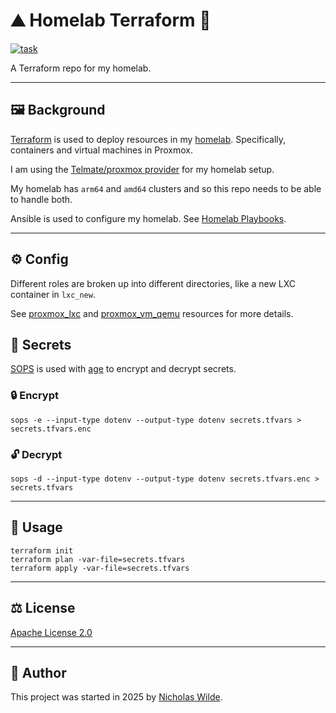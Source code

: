 # :mountain: Homelab Terraform :test_tube:
[![task](https://img.shields.io/badge/Task-Enabled-brightgreen?style=for-the-badge&logo=task&logoColor=white)](https://taskfile.dev/#/)

A Terraform repo for my homelab.

---

## :framed_picture: Background

[Terraform][1] is used to deploy resources in my [homelab][4]. Specifically, containers and virtual machines in Proxmox.

I am using the [Telmate/proxmox provider][7] for my homelab setup.

My homelab has `arm64` and `amd64` clusters and so this repo needs to be able to handle both.

Ansible is used to configure my homelab. See [Homelab Playbooks][3].

---

## :gear: Config

Different roles are broken up into different directories, like a new LXC container in `lxc_new`.

See [proxmox_lxc][8] and [proxmox_vm_qemu][9] resources for more details.

## :key: Secrets

[SOPS][5] is used with [age][6] to encrypt and decrypt secrets.

### :lock: Encrypt

```shell
sops -e --input-type dotenv --output-type dotenv secrets.tfvars > secrets.tfvars.enc
```

### :unlock: Decrypt

```shell
sops -d --input-type dotenv --output-type dotenv secrets.tfvars.enc > secrets.tfvars
```

---

## :pencil: Usage

```shell
terraform init
terraform plan -var-file=secrets.tfvars
terraform apply -var-file=secrets.tfvars
```

---

## :balance_scale: License

[Apache License 2.0](./LICENSE)

---

## :pencil: Author

This project was started in 2025 by [Nicholas Wilde][2].

[1]: <https://www.terraform.io/>
[2]: <https://github.com/nicholaswilde/>
[3]: <https://github.com/nicholaswilde/homelab-playbooks>
[4]: <https://nicholaswilde.io/homelab>
[5]: <https://getsops.io/>
[6]: <https://github.com/FiloSottile/age>
[7]: <https://registry.terraform.io/providers/Telmate/proxmox/latest/docs>
[8]: <https://registry.terraform.io/providers/Telmate/proxmox/latest/docs/resources/lxc>
[9]: <https://registry.terraform.io/providers/Telmate/proxmox/latest/docs/resources/vm_qemu>
